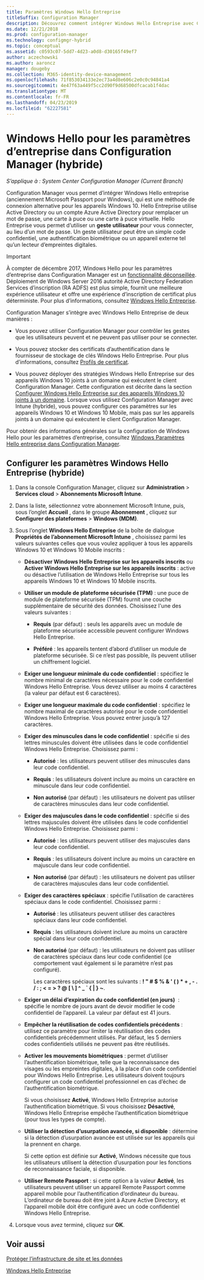 ```yaml
---
title: Paramètres Windows Hello Entreprise
titleSuffix: Configuration Manager
description: Découvrez comment intégrer Windows Hello Entreprise avec Configuration Manager.
ms.date: 12/21/2018
ms.prod: configuration-manager
ms.technology: configmgr-hybrid
ms.topic: conceptual
ms.assetid: c0593c07-5dd7-4d23-a0d8-d30165f49ef7
author: aczechowski
ms.author: aaroncz
manager: dougeby
ms.collection: M365-identity-device-management
ms.openlocfilehash: 71f853034133e2ec73a4d8e606c2e0c0c94841a4
ms.sourcegitcommit: 4e47f63a449f5cc2d90f9d68500dfcacab1f4dac
ms.translationtype: MT
ms.contentlocale: fr-FR
ms.lasthandoff: 04/23/2019
ms.locfileid: "62227581"
---
```

# <a name="windows-hello-for-business-settings-in-configuration-manager-hybrid"></a>Windows Hello pour les paramètres d’entreprise dans Configuration Manager (hybride)

*S’applique à : System Center Configuration Manager (Current Branch)*

Configuration Manager vous permet d’intégrer Windows Hello entreprise (anciennement Microsoft Passport pour Windows), qui est une méthode de connexion alternative pour les appareils Windows 10. Hello Entreprise utilise Active Directory ou un compte Azure Active Directory pour remplacer un mot de passe, une carte à puce ou une carte à puce virtuelle. Hello Entreprise vous permet d’utiliser un **geste utilisateur** pour vous connecter, au lieu d’un mot de passe. Un geste utilisateur peut être un simple code confidentiel, une authentification biométrique ou un appareil externe tel qu’un lecteur d’empreintes digitales.  

> [!Important]  
> À compter de décembre 2017, Windows Hello pour les paramètres d’entreprise dans Configuration Manager est un [fonctionnalité déconseillée](/sccm/core/plan-design/changes/deprecated/removed-and-deprecated-cmfeatures). Déploiement de Windows Server 2016 autorité Active Directory Federation Services d’inscription (RA ADFS) est plus simple, fournit une meilleure expérience utilisateur et offre une expérience d’inscription de certificat plus déterministe. Pour plus d’informations, consultez [Windows Hello Entreprise](https://docs.microsoft.com/windows/access-protection/hello-for-business/hello-identity-verification).  


Configuration Manager s’intègre avec Windows Hello Entreprise de deux manières :  

- Vous pouvez utiliser Configuration Manager pour contrôler les gestes que les utilisateurs peuvent et ne peuvent pas utiliser pour se connecter.  

- Vous pouvez stocker des certificats d’authentification dans le fournisseur de stockage de clés Windows Hello Entreprise. Pour plus d’informations, consultez [Profils de certificat](create-pfx-certificate-profiles.md).  

- Vous pouvez déployer des stratégies Windows Hello Entreprise sur des appareils Windows 10 joints à un domaine qui exécutent le client Configuration Manager. Cette configuration est décrite dans la section [Configurer Windows Hello Entreprise sur des appareils Windows 10 joints à un domaine](/sccm/protect/deploy-use/windows-hello-for-business-settings#configure-windows-hello-for-business-on-domain-joined-windows-10-devices). Lorsque vous utilisez Configuration Manager avec Intune (hybride), vous pouvez configurer ces paramètres sur les appareils Windows 10 et Windows 10 Mobile, mais pas sur les appareils joints à un domaine qui exécutent le client Configuration Manager.   

Pour obtenir des informations générales sur la configuration de Windows Hello pour les paramètres d’entreprise, consultez [Windows Paramètres Hello entreprise dans Configuration Manager](/sccm/protect/deploy-use/windows-hello-for-business-settings).



## <a name="configure-windows-hello-for-business-settings-hybrid"></a>Configurer les paramètres Windows Hello Entreprise (hybride)  

1. Dans la console Configuration Manager, cliquez sur **Administration** > **Services cloud** > **Abonnements Microsoft Intune**.  

2. Dans la liste, sélectionnez votre abonnement Microsoft Intune, puis, sous l’onglet **Accueil** , dans le groupe **Abonnement** , cliquez sur **Configurer des plateformes** > **Windows (MDM)**.  

3. Sous l’onglet **Windows Hello Entreprise** de la boîte de dialogue **Propriétés de l’abonnement Microsoft Intune** , choisissez parmi les valeurs suivantes celles que vous voulez appliquer à tous les appareils Windows 10 et Windows 10 Mobile inscrits :  

   - **Désactiver Windows Hello Entreprise sur les appareils inscrits** ou **Activer Windows Hello Entreprise sur les appareils inscrits** : active ou désactive l’utilisation de Windows Hello Entreprise sur tous les appareils Windows 10 et Windows 10 Mobile inscrits.  

   - **Utiliser un module de plateforme sécurisée (TPM)** : une puce de module de plateforme sécurisée (TPM) fournit une couche supplémentaire de sécurité des données. Choisissez l'une des valeurs suivantes :  

     -   **Requis** (par défaut) : seuls les appareils avec un module de plateforme sécurisée accessible peuvent configurer Windows Hello Entreprise.  

     -   **Préféré** : les appareils tentent d’abord d’utiliser un module de plateforme sécurisée. Si ce n’est pas possible, ils peuvent utiliser un chiffrement logiciel.  

   - **Exiger une longueur minimale du code confidentiel** : spécifiez le nombre minimal de caractères nécessaire pour le code confidentiel Windows Hello Entreprise. Vous devez utiliser au moins 4 caractères (la valeur par défaut est 6 caractères).  

   - **Exiger une longueur maximale du code confidentiel** : spécifiez le nombre maximal de caractères autorisé pour le code confidentiel Windows Hello Entreprise. Vous pouvez entrer jusqu’à 127 caractères.  

   - **Exiger des minuscules dans le code confidentiel** : spécifie si des lettres minuscules doivent être utilisées dans le code confidentiel Windows Hello Entreprise. Choisissez parmi :  

     -   **Autorisé** : les utilisateurs peuvent utiliser des minuscules dans leur code confidentiel.  

     -   **Requis** : les utilisateurs doivent inclure au moins un caractère en minuscule dans leur code confidentiel.  

     -   **Non autorisé** (par défaut) : les utilisateurs ne doivent pas utiliser de caractères minuscules dans leur code confidentiel.  

   - **Exiger des majuscules dans le code confidentiel** : spécifie si des lettres majuscules doivent être utilisées dans le code confidentiel Windows Hello Entreprise. Choisissez parmi :  

     -   **Autorisé** : les utilisateurs peuvent utiliser des majuscules dans leur code confidentiel.  

     -   **Requis** : les utilisateurs doivent inclure au moins un caractère en majuscule dans leur code confidentiel.  

     -   **Non autorisé** (par défaut) : les utilisateurs ne doivent pas utiliser de caractères majuscules dans leur code confidentiel.  

   - **Exiger des caractères spéciaux** : spécifie l’utilisation de caractères spéciaux dans le code confidentiel. Choisissez parmi :  

     - **Autorisé** : les utilisateurs peuvent utiliser des caractères spéciaux dans leur code confidentiel.  

     - **Requis** : les utilisateurs doivent inclure au moins un caractère spécial dans leur code confidentiel.  

     - **Non autorisé** (par défaut) : les utilisateurs ne doivent pas utiliser de caractères spéciaux dans leur code confidentiel (ce comportement vaut également si le paramètre n’est pas configuré).  

       Les caractères spéciaux sont les suivants : **! " # $ % & ' ( ) \* + , - . / : ; < = > ? @ [ \ ] ^ _ ` { &#124; } ~**.  

   - **Exiger un délai d’expiration du code confidentiel (en jours)**  : spécifie le nombre de jours avant de devoir modifier le code confidentiel de l’appareil. La valeur par défaut est 41 jours.  

   - **Empêcher la réutilisation de codes confidentiels précédents** : utilisez ce paramètre pour limiter la réutilisation des codes confidentiels précédemment utilisés. Par défaut, les 5 derniers codes confidentiels utilisés ne peuvent pas être réutilisés.  

   - **Activer les mouvements biométriques** : permet d’utiliser l’authentification biométrique, telle que la reconnaissance des visages ou les empreintes digitales, à la place d’un code confidentiel pour Windows Hello Entreprise. Les utilisateurs doivent toujours configurer un code confidentiel professionnel en cas d’échec de l’authentification biométrique.  

      Si vous choisissez **Activé**, Windows Hello Entreprise autorise l’authentification biométrique.  Si vous choisissez **Désactivé**, Windows Hello Entreprise empêche l’authentification biométrique (pour tous les types de compte).  

   - **Utiliser la détection d’usurpation avancée, si disponible** : détermine si la détection d’usurpation avancée est utilisée sur les appareils qui la prennent en charge.  

      Si cette option est définie sur **Activé**, Windows nécessite que tous les utilisateurs utilisent la détection d’usurpation pour les fonctions de reconnaissance faciale, si disponible.  

   - **Utiliser Remote Passport** : si cette option a la valeur **Activé**, les utilisateurs peuvent utiliser un appareil Remote Passport comme appareil mobile pour l’authentification d’ordinateur du bureau. L’ordinateur de bureau doit être joint à Azure Active Directory, et l’appareil mobile doit être configuré avec un code confidentiel Windows Hello Entreprise.  

4. Lorsque vous avez terminé, cliquez sur **OK**.  



## <a name="see-also"></a>Voir aussi  

[Protéger l’infrastructure de site et les données](/sccm/protect/understand/protect-data-and-site-infrastructure)

[Windows Hello Entreprise](https://docs.microsoft.com/windows/security/identity-protection/hello-for-business/hello-identity-verification)  
